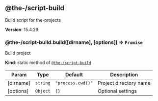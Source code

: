 <!--- Code generated by @the-/script-doc. DO NOT EDIT. -->

<a name="module_@the-/script-build"></a>

## @the-/script-build
Build script for the-projects

**Version**: 15.4.29  
<a name="module_@the-/script-build.build"></a>

### @the-/script-build.build([dirname], [options]) ⇒ <code>Promise</code>
Build project

**Kind**: static method of [<code>@the-/script-build</code>](#module_@the-/script-build)  

| Param | Type | Default | Description |
| --- | --- | --- | --- |
| [dirname] | <code>string</code> | <code>&quot;process.cwd()&quot;</code> | Project directory name |
| [options] | <code>Object</code> | <code>{}</code> | Optional settings |

